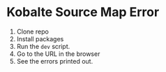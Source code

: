 # Kobalte Source Map Error

1. Clone repo
2. Install packages
3. Run the `dev` script.
4. Go to the URL in the browser
5. See the errors printed out.
